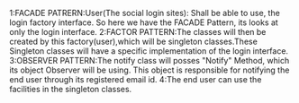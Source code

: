 1:FACADE PATRERN:User(The social login sites): Shall be able to use, the login factory interface. So here we have the FACADE Pattern, its looks at only the login interface.
2:FACTOR PATTERN:The classes will then be created by this factory(user),which will be singleton classes.These Singleton classes will have a specific implementation of the login interface.
3:OBSERVER PATTERN:The notify class will posses "Notify" Method, which its object Observer will be using.
                   This object is responsible for notifying the end user through its registered email id. 
4:The end user can use the facilities in the singleton classes.
